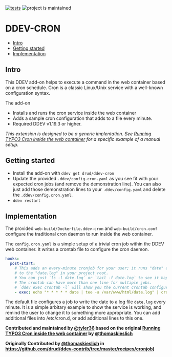 [![tests](https://github.com/drud/ddev-cron/actions/workflows/tests.yml/badge.svg)](https://github.com/drud/ddev-cron/actions/workflows/tests.yml) ![project is maintained](https://img.shields.io/maintenance/yes/2022.svg)

# DDEV-CRON <!-- omit in toc -->

- [Intro](#intro)
- [Getting started](#getting-started)
- [Implementation](#implementation)

## Intro

This DDEV add-on helps to execute a command in the web container based on a cron schedule. Cron is a classic Linux/Unix service with a well-known configuration syntax.

The add-on

- Installs and runs the cron service inside the web container
- Adds a sample cron configuration that adds to a file every minute.
- Required DDEV v1.19.3 or higher.

*This extension is designed to be a generic implentation. See [Running TYPO3 Cron inside the web container](https://github.com/drud/ddev-contrib/tree/master/recipes/cronjob) for a specific example of a manual setup.*

## Getting started

- Install the add-on with `ddev get drud/ddev-cron`
- Update the provided `.ddev/config.cron.yaml` as you see fit with your expected cron jobs (and remove the demonstration line). You can also just add those demonstration lines to your `.ddev/config.yaml` and delete the `.ddev/config.cron.yaml`.
- `ddev restart`

## Implementation

The provided `web-build/Dockerfile.ddev-cron` and `web-build/cron.conf` configure the traditional cron daemon to run inside the web container.

The `config.cron.yaml` is a simple setup of a trivial cron job within the DDEV web container. It writes a crontab file to configure the cron daemon.

```yaml
hooks:
  post-start:
    # This adds an every-minute cronjob for your user; it runs "date" and appends that
    # to the "date.log" in your project root.
    # You can just `ls -l date.log` or `tail -f date.log` to see it happening.
    # The crontab can have more than one line for multiple jobs.
    # `ddev exec crontab -l` will show you the current crontab configuration
    - exec: echo "* * * * * date | tee -a /var/www/html/date.log" | crontab
```

The default file configures a job to write the date to a log file `date.log` every minute.
It is a simple arbitary example to show the service is working, and remind the user to change it to something more appropriate. You can add additional files into /etc/cron.d, or add additional lines to this one.

**Contributed and maintained by [@tyler36](https://github.com/tyler36) based on the original [Running TYPO3 Cron inside the web container](https://github.com/drud/ddev-contrib/tree/master/recipes/cronjob) by [@thomaskieslich](https://github.com/thomaskieslich)**

**Originally Contributed by [@thomaskieslich](https://github.com/thomaskieslich) in <https://github.com/drud/ddev-contrib/tree/master/recipes/cronjob>)**
